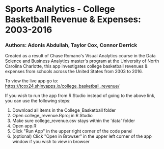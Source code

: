 # Sports Analytics - College Basketball Revenue & Expenses: 2003-2016

### Authors: Adonis Abdullah, Taylor Cox, Connor Derrick

Created as a result of Chase Romano's Visual Analytics course in the Data Science and Business Analytics master's program at the University of North Carolina Charlotte, this app investigates college basketball revenues & expenses from schools across the United States from 2003 to 2016.

To view the live app go to: https://tcox24.shinyapps.io/college_basketball_revenue/

If you wish to run the app from R Studio instead of going to the above link, you can use the following steps:

1. Download all items in the College_Basketball folder
2. Open college_revenue.Rproj in R Studio
3. Make sure college_revenue.csv stays within the 'data' folder
4. Open app.R
5. Click "Run App" in the upper right corner of the code panel
6. (optional) Click "Open in Browser" in the upper left corner of the app window if you wish to view in browser
